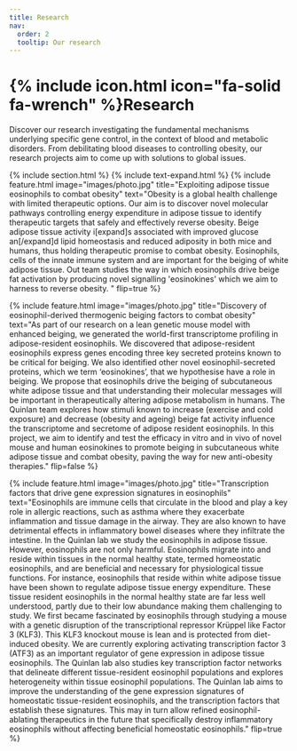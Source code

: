 ```yaml
---
title: Research
nav:
  order: 2
  tooltip: Our research
---
```


# {% include icon.html icon="fa-solid fa-wrench" %}Research

Discover our research investigating the fundamental mechanisms underlying specific gene control, in the context of blood and metabolic disorders. From debilitating blood diseases to controlling obesity, our research projects aim to come up with solutions to global issues.


{% include section.html %}
{% include text-expand.html %}
{%
  include feature.html
  image="images/photo.jpg"
  title="Exploiting adipose tissue eosinophils to combat obesity"
  text="Obesity is a global health challenge with limited therapeutic options. Our aim is to discover novel molecular pathways controlling energy expenditure in adipose tissue to identify therapeutic targets that safely and effectively reverse obesity. Beige adipose tissue activity i[expand]s associated with improved glucose an[/expand]d lipid homeostasis and reduced adiposity in both mice and humans, thus holding therapeutic promise to combat obesity. Eosinophils, cells of the innate immune system and are important for the beiging of white adipose tissue. Out team studies the way in which eosinophils drive beige fat activation by producing novel signalling 'eosinokines' which we aim to harness to reverse obesity. "
  flip=true
%}

{%
  include feature.html
  image="images/photo.jpg"
  title="Discovery of eosinophil-derived thermogenic beiging factors to combat obesity"
  text="As part of our research on a lean genetic mouse model with enhanced beiging, we generated the world-first transcriptome profiling in adipose-resident eosinophils. We discovered that adipose-resident eosinophils express genes encoding three key secreted proteins known to be critical for beiging.  We also identified other novel eosinophil-secreted proteins, which we term ‘eosinokines’, that we hypothesise have a role in beiging. We propose that eosinophils drive the beiging of subcutaneous white adipose tissue and that understanding their molecular messages will be important in therapeutically altering adipose metabolism in humans. The Quinlan team explores how stimuli known to increase (exercise and cold exposure) and decrease (obesity and ageing) beige fat activity influence the transcriptome and secretome of adipose resident eosinophils. In this project, we aim to identify and test the efficacy in vitro and in vivo of novel mouse and human eosinokines to promote beiging in subcutaneous white adipose tissue and combat obesity, paving the way for new anti-obesity therapies."
  flip=false
%}

{%
  include feature.html
  image="images/photo.jpg"
  title="Transcription factors that drive gene expression signatures in eosinophils"
  text="Eosinophils are immune cells that circulate in the blood and play a key role in allergic reactions, such as asthma where they exacerbate inflammation and tissue damage in the airway.  They are also known to have detrimental effects in inflammatory bowel diseases where they infiltrate the intestine. In the Quinlan lab we study the eosinophils in adipose tissue. However, eosinophils are not only harmful. Eosinophils migrate into and reside within tissues in the normal healthy state, termed homeostatic eosinophils, and are beneficial and necessary for physiological tissue functions. For instance, eosinophils that reside within white adipose tissue have been shown to regulate adipose tissue energy expenditure. These tissue resident eosinophils in the normal healthy state are far less well understood, partly due to their low abundance making them challenging to study. We first became fascinated by eosinophils through studying a mouse with a genetic disruption of the transcriptional repressor Krüppel like Factor 3 (KLF3). This KLF3 knockout mouse is lean and is protected from diet-induced obesity. We are currently exploring activating transcription factor 3 (ATF3) as an important regulator of gene expression in adipose tissue eosinophils. The Quinlan lab also studies key transcription factor networks that delineate different tissue-resident eosinophil populations and explores heterogeneity within tissue eosinophil populations. The Quinlan lab aims to improve the understanding of the gene expression signatures of homeostatic tissue-resident eosinophils, and the transcription factors that establish these signatures. This may in turn allow refined eosinophil-ablating therapeutics in the future that specifically destroy inflammatory eosinophils without affecting beneficial homeostatic eosinophils."
  flip=true
%}

